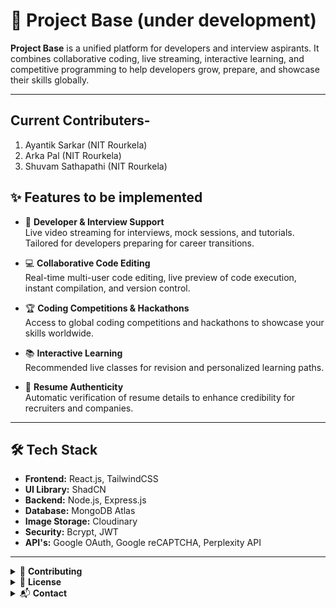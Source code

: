 # 🚀 Project Base (under development)

**Project Base** is a unified platform for developers and interview aspirants. It combines collaborative coding, live streaming, interactive learning, and competitive programming to help developers grow, prepare, and showcase their skills globally.

---

## Current Contributers-

1.  Ayantik Sarkar (NIT Rourkela)
2.  Arka Pal (NIT Rourkela)
3.  Shuvam Sathapathi (NIT Rourkela)

## ✨ Features to be implemented

- 🎯 **Developer & Interview Support**  
  Live video streaming for interviews, mock sessions, and tutorials. Tailored for developers preparing for career transitions.

- 💻 **Collaborative Code Editing**  
  Real-time multi-user code editing, live preview of code execution, instant compilation, and version control.

- 🏆 **Coding Competitions & Hackathons**  
  Access to global coding competitions and hackathons to showcase your skills worldwide.

- 📚 **Interactive Learning**  
  Recommended live classes for revision and personalized learning paths.

- 📝 **Resume Authenticity**  
  Automatic verification of resume details to enhance credibility for recruiters and companies.

---

## 🛠️ Tech Stack

- **Frontend:** React.js, TailwindCSS
- **UI Library:** ShadCN
- **Backend:** Node.js, Express.js
- **Database:** MongoDB Atlas
- **Image Storage:** Cloudinary
- **Security:** Bcrypt, JWT
- **API's:** Google OAuth, Google reCAPTCHA, Perplexity API

---

<details>
  <summary>🤝 <strong>Contributing</strong></summary>

Contributions are welcome! Follow these steps:

1. Fork the repository.
2. Create a new branch: `git checkout -b feature/YourFeature`
3. Commit your changes: `git commit -m 'Add some feature'`
4. Push to the branch: `git push origin feature/YourFeature`
5. Open a Pull Request

</details>

<details>
  <summary>📄 <strong>License</strong></summary>

This project is licensed under the **Apache License 2.0** - see the [LICENSE](LICENSE) file for details.

</details>

<details>
  <summary>📬 <strong>Contact</strong></summary>

## For feedback or collaboration:  
### Ayantik Sarkar
* **Email:** ayantik.sarkar2020@gmail.com  
* **LinkedIn:** https://www.linkedin.com/in/ayantiksarkar
### Arka Pal
* **Email:** somap982@gmail.com  
* **LinkedIn:** https://www.linkedin.com/in/arka-pal-678578380/
### Shuvam Sathapathi
* **Email:** shuvamsatapathi@gmail.com  
* **LinkedIn:** https://www.linkedin.com/in/shuvam-satapathi-9800coc/

</details>
